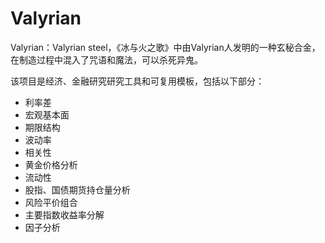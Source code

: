 # Valyrian

Valyrian：Valyrian steel，《冰与火之歌》中由Valyrian人发明的一种玄秘合金，在制造过程中混入了咒语和魔法，可以杀死异鬼。

该项目是经济、金融研究研究工具和可复用模板，包括以下部分：

* 利率差
* 宏观基本面
* 期限结构
* 波动率
* 相关性
* 黄金价格分析
* 流动性
* 股指、国债期货持仓量分析
* 风险平价组合
* 主要指数收益率分解
* 因子分析